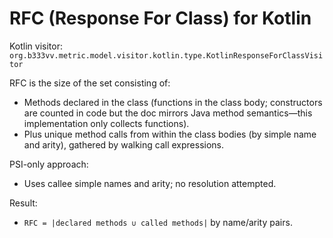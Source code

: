 # RFC (Response For Class) for Kotlin

Kotlin visitor: `org.b333vv.metric.model.visitor.kotlin.type.KotlinResponseForClassVisitor`

RFC is the size of the set consisting of:
- Methods declared in the class (functions in the class body; constructors are counted in code but the doc mirrors Java method semantics—this implementation only collects functions).
- Plus unique method calls from within the class bodies (by simple name and arity), gathered by walking call expressions.

PSI-only approach:
- Uses callee simple names and arity; no resolution attempted.

Result:
- `RFC = |declared methods ∪ called methods|` by name/arity pairs.
